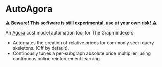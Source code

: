 # AutoAgora

:warning: **Beware! This software is still experimental, use at your own risk!**
:warning:

An [Agora](https://github.com/graphprotocol/agora) cost model automation tool for The
Graph indexers:

- Automates the creation of relative prices for commonly seen query skeletons.
  (Off by default).
- Continously tunes a per-subgraph absolute price multiplier, using continuous
  online reinforcement learning.
